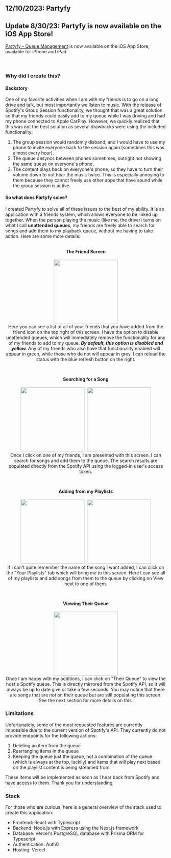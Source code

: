 ## 12/10/2023: Partyfy

## Update 8/30/23: Partyfy is now available on the iOS App Store!
[Partyfy - Queue Management](https://apps.apple.com/us/app/partyfy-queue-management/id6463042237) is now available on the iOS App Store, available for iPhone and iPad.
<br><br><br>

### Why did I create this?

#### Backstory

One of my favorite activities when I am with my friends is to go on a long drive and talk, but most importantly we listen to music. With the release of Spotify's Group Session functionality, we thought that was a great solution so that my friends could easily add to my queue while I was driving and had my phone connected to Apple CarPlay. However, we quickly realized that this was not the best solution as several drawbacks were using the included functionality:
<br>
1. The group session would randomly disband, and I would have to use my phone to invite everyone back to the session again (sometimes this was almost every hour).
2. The queue desyncs between phones sometimes, outright not showing the same queue on everyone's phone.
3. The content plays back on everyone's phone, so they have to turn their volume down to not hear the music twice. This is especially annoying to them because they cannot freely use other apps that have sound while the group session is active.

#### So what does Partyfy solve?

I created Partyfy to solve all of these issues to the best of my ability. It is an application with a friends system, which allows everyone to be linked up together. When the person playing the music (like me, the driver) turns on what I call **unattended queues**, my friends are freely able to search for songs and add them to my playback queue, without me having to take action. Here are some more details:
<br><br>
<p align="center">
    <strong>The Friend Screen</strong><br><br>
    <img src="https://mattvandenberg.com/blog/img/friendscreen.jpg" width="200" style="text-align: center" />
    <br>
    Here you can see a list of all of your friends that you have added from the friend icon on the top right of this screen. I have the option to disable unattended queues, which will immediately remove the functionality for any of my friends to add to my queue. <i><strong>By default, this option is disabled and yellow.</strong></i> Any of my friends who also have that functionality enabled will appear in green, while those who do not will appear in grey. I can reload the status with the blue refresh button on the right.
</p>

<br>
<p align="center">
    <strong>Searching for a Song</strong><br><br>
    <img src="https://mattvandenberg.com/blog/img/search.jpg" width="200" style="text-align: center" />
        <img src="https://mattvandenberg.com/blog/img/queueconfirm.jpg" width="200" style="text-align: center; margin-left: 5px" />
    <br>
    Once I click on one of my friends, I am presented with this screen. I can search for songs and add them to the queue. The search results are populated directly from the Spotify API using the logged-in user's access token.
</p>

<br>
<p align="center">
    <strong>Adding from my Playlists</strong><br><br>
    <img src="https://mattvandenberg.com/blog/img/playlists.jpg" width="200" style="text-align: center" />
    <img src="https://mattvandenberg.com/blog/img/songsfromplaylist.jpg" width="200" style="text-align: center; margin-left: 5px" />
    <br>
    If I can't quite remember the name of the song I want added, I can click on the "Your Playlists" tab which will bring me to this screen. Here I can see all of my playlists and add songs from them to the queue by clicking on View next to one of them.
</p>

<br>
<p align="center">
    <strong>Viewing Their Queue</strong><br><br>
    <img src="https://mattvandenberg.com/blog/img/theirsession.jpg" width="200" style="text-align: center" />
    <br>
    Once I am happy with my additions, I can click on "Their Queue" to view the host's Spotify queue. This is directly mirrored from the Spotify API, so it will always be up to date give or take a few seconds. You may notice that there are songs that are not on their queue but are still populating this screen. See the next section for more details on this.
</p>


### Limitations
Unfortunately, some of the most requested features are currently impossible due to the current version of Spotify's API. They currently do not provide endpoints for the following actions:
1. Deleting an item from the queue
2. Rearranging items in the queue
3. Keeping the queue just the queue, not a combination of the queue (which is always at the top, luckily) and items that will play next based on the playlist content is being streamed from.

These items will be implemented as soon as I hear back from Spotify and have access to them. Thank you for understanding.

### Stack
For those who are curious, here is a general overview of the stack used to create this application:
- Frontend: React with Typescript
- Backend: Node.js with Express using the Next.js framework
- Database: Vercel's PostgreSQL database with Prisma ORM for Typescript
- Authentication: Auth0
- Hosting: Vercel
